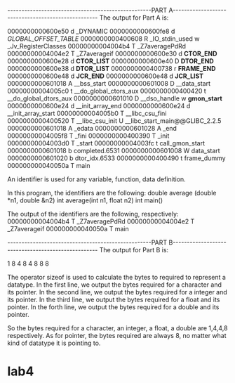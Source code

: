 ---------------------------------------------------PART A---------------------------------------------------
The output for Part A is:

0000000000600e50 d _DYNAMIC
0000000000600fe8 d _GLOBAL_OFFSET_TABLE_
0000000000400608 R _IO_stdin_used
w _Jv_RegisterClasses
00000000004004b4 T _Z7averagePdRd
00000000004004e2 T _Z7averageif
0000000000600e30 d __CTOR_END__
0000000000600e28 d __CTOR_LIST__
0000000000600e40 D __DTOR_END__
0000000000600e38 d __DTOR_LIST__
0000000000400738 r __FRAME_END__
0000000000600e48 d __JCR_END__
0000000000600e48 d __JCR_LIST__
0000000000601018 A __bss_start
0000000000601008 D __data_start
00000000004005c0 t __do_global_ctors_aux
0000000000400420 t __do_global_dtors_aux
0000000000601010 D __dso_handle
w __gmon_start__
0000000000600e24 d __init_array_end
0000000000600e24 d __init_array_start
00000000004005b0 T __libc_csu_fini
0000000000400520 T __libc_csu_init
U __libc_start_main@@GLIBC_2.2.5
0000000000601018 A _edata
0000000000601028 A _end
00000000004005f8 T _fini
0000000000400390 T _init
00000000004003d0 T _start
00000000004003fc t call_gmon_start
0000000000601018 b completed.6531
0000000000601008 W data_start
0000000000601020 b dtor_idx.6533
0000000000400490 t frame_dummy
000000000040050a T main

An identifier is used for any variable, function, data definition.

In this program, the identifiers are the following:
double average (double *n1, double &n2)
int average(int n1, float n2)
int main()

The output of the identifiers are the following, respectively:
00000000004004b4 T _Z7averagePdRd
00000000004004e2 T _Z7averageif
000000000040050a T main



---------------------------------------------------PART B---------------------------------------------------
The output for Part B is:

1 8
4 8
4 8
8 8

The operator sizeof is used to calculate the bytes to required to represent a datatype.
In the first line, we output the bytes required for a character and its pointer.
In the second line, we output the bytes required for a integer and its pointer.
In the third line, we output the bytes required for a float and its pointer.
In the forth line, we output the bytes required for a double and its pointer.

So the bytes required for a character, an integer, a float, a double are 1,4,4,8 respectively.
As for pointer, the bytes required are always 8, no matter what kind of datatype it is pointing to.

# lab4
